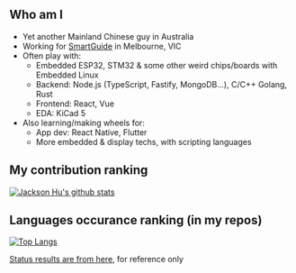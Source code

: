 ## Who am I

- Yet another Mainland Chinese guy in Australia
- Working for [SmartGuide](https://smartguide.com.au) in Melbourne, VIC
- Often play with:
  - Embedded ESP32, STM32 & some other weird chips/boards with Embedded Linux
  - Backend: Node.js (TypeScript, Fastify, MongoDB...), C/C++ Golang, Rust
  - Frontend: React, Vue
  - EDA: KiCad 5 
- Also learning/making wheels for:
  - App dev: React Native, Flutter
  - More embedded & display techs, with scripting languages

## My contribution ranking

[![Jackson Hu's github stats](https://github-readme-stats.vercel.app/api?username=huming2207&count_private=true)](https://github.com/huming2207)

## Languages occurance ranking (in my repos)

[![Top Langs](https://github-readme-stats.vercel.app/api/top-langs/?username=huming2207&count_private=true&langs_count=10&hide=html)](https://github.com/huming2207)

[Status results are from here](https://github.com/anuraghazra/github-readme-stats), for reference only
